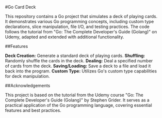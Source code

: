#Go Card Deck

This repository contains a Go project that simulates a deck of playing cards. It demonstrates various Go programming concepts, including custom type declarations, slice manipulation, file I/O, and testing practices. The code follows the tutorial from "Go: The Complete Developer's Guide (Golang)" on Udemy, adapted and extended with additional functionality.

##Features

**Deck Creation:** Generate a standard deck of playing cards.
**Shuffling:** Randomly shuffle the cards in the deck.
**Dealing:** Deal a specified number of cards from the deck.
**Saving/Loading:** Save a deck to a file and load it back into the program.
**Custom Type:** Utilizes Go's custom type capabilities for deck manipulation.

##Acknowledgements

This project is based on the tutorial from the Udemy course "Go: The Complete Developer's Guide (Golang)" by Stephen Grider. It serves as a practical application of the Go programming language, covering essential features and best practices.
